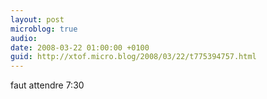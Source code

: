 ```yaml
---
layout: post
microblog: true
audio: 
date: 2008-03-22 01:00:00 +0100
guid: http://xtof.micro.blog/2008/03/22/t775394757.html
---
```

faut attendre 7:30
